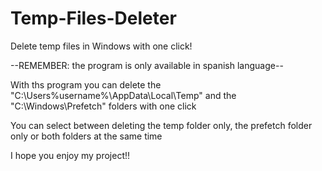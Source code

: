 # Temp-Files-Deleter
Delete temp files in Windows with one click!

--REMEMBER: the program is only available in spanish language--

With ths program you can delete the "C:\Users\%username%\AppData\Local\Temp" and the "C:\Windows\Prefetch" folders with one click

You can select between deleting the temp folder only, the prefetch folder only or both folders at the same time

I hope you enjoy my project!!
